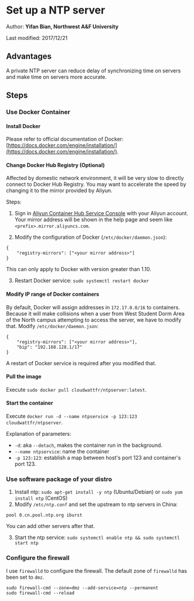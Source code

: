 # Set up a NTP server

Author: **Yifan Bian, Northwest A&F University**

Last modified: 2017/12/21

## Advantages

A private NTP server can reduce delay of synchronizing time on servers and make time on servers more accurate.

## Steps

### Use Docker Container 

#### Install Docker

Please refer to official documentation of Docker: [https://docs.docker.com/engine/installation/](https://docs.docker.com/engine/installation/).

#### Change Docker Hub Registry (Optional)

Affected by domestic network environment, it will be very slow to directly connect to Docker Hub Registry. You may want to accelerate the speed by changing it to the mirror provided by Aliyun.

Steps:

1. Sign in [Aliyun Container Hub Service Console](https://cr.console.aliyun.com/) with your Aliyun account. Your mirror address will be shown in the help page and seem like `<prefix>.mirror.aliyuncs.com`.

2. Modify the configuration of Docker (`/etc/docker/daemon.json`):
```
{
    "registry-mirrors": ["<your mirror address>"]
}
```
This can only apply to Docker with version greater than 1.10.

3. Restart Docker service: `sudo systemctl restart docker`

#### Modify IP range of Docker containers

By default, Docker will assign addresses in `172.17.0.0/16` to containers. Because it will make collisions when a user from West Student Dorm Area of the North campus attempting to access the server, we have to modify that. Modify `/etc/docker/daemon.json`:
```
{
    "registry-mirrors": ["<your mirror address>"],
    "bip": "192.168.128.1/17"
}
```
A restart of Docker service is required after you modified that.

#### Pull the image

Execute `sudo docker pull cloudwattfr/ntpserver:latest`.

#### Start the container

Execute `docker run -d --name ntpservice -p 123:123 cloudwattfr/ntpserver`.

Explanation of parameters:
- `-d`: aka `--detach`, makes the container run in the background.
- `--name ntpservice`: name the container
- `-p 123:123`: establish a map between host's port 123 and container's port 123.

### Use software package of your distro

1. Install ntp: `sudo apt-get install -y ntp` (Ubuntu/Debian) or `sudo yum install ntp` (CentOS)
2. Modify `/etc/ntp.conf` and set the upstream to ntp servers in China:
```
pool 0.cn.pool.ntp.org iburst
```
You can add other servers after that.

3. Start the ntp service: `sudo systemctl enable ntp && sudo systemctl start ntp`

### Configure the firewall

I use `firewalld` to configure the firewall. The default zone of `firewalld` has been set to `dmz`.

```
sudo firewall-cmd --zone=dmz --add-service=ntp --permanent
sudo firewall-cmd --reload
```
